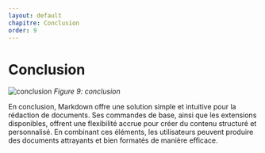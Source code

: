 ```yaml
---
layout: default
chapitre: Conclusion
order: 9
---
```


# Conclusion


![conclusion](/lab-markdown/9.Conclusion/images/conclusion.jpg)
*Figure 9: conclusion*



<!-- note -->
En conclusion, Markdown offre une solution simple et intuitive pour la rédaction de documents. Ses commandes de base, ainsi que les extensions disponibles, offrent une flexibilité accrue pour créer du contenu structuré et personnalisé. En combinant ces éléments, les utilisateurs peuvent produire des documents attrayants et bien formatés de manière efficace.

